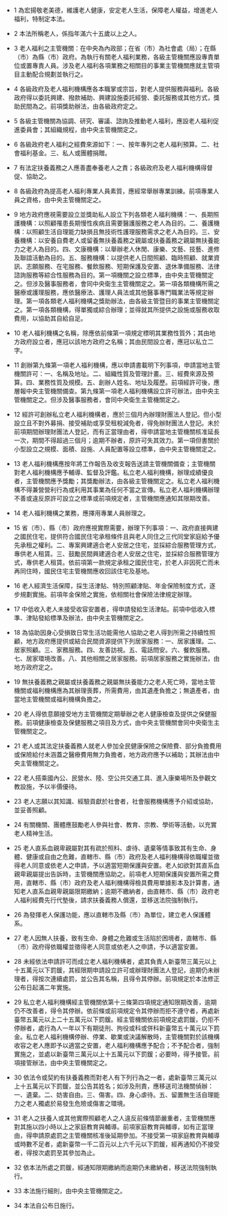 * 1 為宏揚敬老美德，維護老人健康，安定老人生活，保障老人權益，增進老人福利，特制定本法。

* 2 本法所稱老人，係指年滿六十五歲以上之人。

* 3 老人福利之主管機關：在中央為內政部；在省（市）為社會處（局）；在縣（市）為縣（市）政府。為執行有關老人福利業務，各級主管機關應設專責單位或置專責人員。涉及老人福利各項業務之相關目的事業主管機關應就主管項目主動配合規劃並執行之。

* 4 各級政府及老人福利機構應各本職掌或宗旨，對老人提供服務與福利。各級政府得以委託興建、撥款補助、興建設施委託經營、委託服務或其他方式，獎助民間為之。前項獎助辦法，由各級政府定之。

* 5 各級主管機關為協調、研究、審議、諮詢及推動老人福利，應設老人福利促進委員會；其組織規程，由中央主管機關定之。

* 6 各級政府老人福利之經費來源如下：一、按年專列之老人福利預算。二、社會福利基金。三、私人或團體捐贈。

* 7 有法定扶養義務之人應善盡奉養老人之責；各級政府及老人福利機構得督促、協助之。

* 8 各級政府為提高老人福利專業人員素質，應經常舉辦專業訓練。前項專業人員之資格，由中央主管機關定之。

* 9 地方政府應視需要設立並獎助私人設立下列各類老人福利機構：一、長期照護機構：以照顧罹患長期慢性疾病且需要醫護服務之老人為目的。二、養護機構：以照顧生活自理能力缺損且無技術性護理服務需求之老人為目的。三、安養機構：以安養自費老人或留養無扶養義務之親屬或扶養義務之親屬無扶養能力之老人為目的。四、文康機構：以舉辦老人休閒、康樂、文藝、技藝、進修及聯誼活動為目的。五、服務機構：以提供老人日間照顧、臨時照顧、就業資訊、志願服務、在宅服務、餐飲服務、短期保護及安置、退休準備服務、法律諮詢服務等綜合性服務為目的。第一項機關之設立標準，由中央主管機關定之。但涉及醫事服務者，會同中央衛生主管機關定之。第一項各類機構所需之醫療或護理服務，應依醫療法、護理人員法或其他醫事專門職業法等規定辦理。第一項各類老人福利機構之獎助辦法，由各級主管暨目的事業主管機關定之。第一項各類機構，得單獨或綜合辦理；並得就其所提供之設施或服務收取費用，以協助其自給自足。

* 10 老人福利機構之名稱，除應依前條第一項規定標明其業務性質外；其由地方政府設立者，應冠以該地方政府之名稱；其由民間設立者，應冠以私立二字。

* 11 創辦第九條第一項老人福利機構，應以申請書載明下列事項，申請當地主管機關許可：一、名稱及地址。二、組織性質及管理計畫。三、經費來源及預算。四、業務性質及規模。五、創辦人姓名、地址及履歷。前項經許可後，應層報中央主管機關備查。第九條第一項老人福利機構設立許可辦法，由中央主管機關定之。但涉及醫事服務者，會同中央衛生主管機關定之。

* 12 經許可創辦私立老人福利機構者，應於三個月內辦理財團法人登記。但小型設立且不對外募捐、接受補助或享受租稅減免者，得免辦財團法人登記。未於前項期間辦理財團法人登記，而有正當理由者，得申請當地主管機關核准延長一次，期間不得超過三個月；逾期不辦者，原許可失其效力。第一項但書關於小型設立之規模、面積、設施、人員配置等設立標準，由中央主管機關定之。

* 13 老人福利機構應按年將工作報告及收支報告送請主管機關備查；主管機關對老人福利機構應予輔導、監督及評鑑。私立老人福利機構，辦理成績優良者，主管機關應予獎勵；其獎勵辦法，由各級主管機關定之。私立老人福利機構不得兼營營利行為或利用其事業為任何不當之宣傳。私立老人福利機構辦理不善或違反原許可設立之標準或前項規定者，主管機關應通知其限期改善。

* 14 老人福利機構之業務，應擇用專業人員辦理之。

* 15 省（市）、縣（市）政府應視實際需要，辦理下列事項：一、政府直接興建之國民住宅，提供符合國民住宅承租條件且與老人同住之三代同堂家庭給予優先承租之權利。二、專案興建適合老人安居之住宅，並採綜合服務管理方式，專供老人租賃。三、鼓勵民間興建適合老人安居之住宅，並採綜合服務管理方式，專供老人租賃。依前項第一款規定承租之國民住宅，於老人非因死亡而未再同住時，國民住宅主管機關應收回該住宅及基地。

* 16 老人經濟生活保障，採生活津貼、特別照顧津貼、年金保險制度方式，逐步規劃實施。前項年金保險之實施，依相關社會保險法律規定辦理。

* 17 中低收入老人未接受收容安置者，得申請發給生活津貼。前項中低收入標準、津貼發給標準及辦法，由中央主管機關定之。

* 18 為協助因身心受損致日常生活功能需他人協助之老人得到所需之持續性照顧，地方政府應提供或結合民間資源提供下列居家服務：一、居家護理。二、居家照顧。三、家務服務。四、友善訪視。五、電話問安。六、餐飲服務。七、居家環境改善。八、其他相關之居家服務。前項居家服務之實施辦法，由地方政府定之。

* 19 無扶養義務之親屬或扶養義務之親屬無扶養能力之老人死亡時，當地主管機關或福利機構應為其辦理喪葬，所需費用，由其遺產負擔之；無遺產者，由當地主管機關或福利機構負擔之。

* 20 老人得依意願接受地方主管機關定期舉辦之老人健康檢查及提供之保健服務。前項健康檢查及保健服務之項目及方式，由中央主管機關會同中央衛生主管機關定之。

* 21 老人或其法定扶養義務人就老人參加全民健康保險之保險費、部分負擔費用或保險給付未涵蓋之醫療費用無力負擔者，地方政府應予以補助；其辦法由中央主管機關定之。

* 22 老人搭乘國內公、民營水、陸、空公共交通工具、進入康樂場所及參觀文教設施，予以半價優待。

* 23 老人志願以其知識、經驗貢獻於社會者，社會服務機構應予介紹或協助，並妥善照顧。

* 24 有關機關、團體應鼓勵老人參與社會、教育、宗教、學術等活動，以充實老人精神生活。

* 25 老人直系血親卑親屬對其有疏於照料、虐待、遺棄等情事致其有生命、身體、健康或自由之危難，直轄市、縣（市）政府及老人福利機構得依職權並徵得老人同意或依老人之申請，予以適當短期保護與安置。老人如欲對其直系血親卑親屬提出告訴時，主管機關應協助之。前項老人短期保護與安置所需之費用，直轄市、縣（市）政府及老人福利機構得檢具費用單據影本及計算書，通知老人直系血親卑親屬限期繳納；逾期不繳納者，由直轄市、縣（市）政府老人福利經費先行代墊後，請求扶養義務人償還，並移送法院強制執行。

* 26 為發揮老人保護功能，應以直轄市及縣（市）為單位，建立老人保護體系。

* 27 老人因無人扶養，致有生命、身體之危難或生活陷於困境者，直轄市、縣（市）政府得依職權並徵得老人同意或依老人之申請，予以適當安置。

* 28 未經依法申請許可而成立老人福利機構者，處其負責人新臺幣三萬元以上十五萬元以下罰鍰，其經限期申請設立許可或辦理財團法人登記，逾期仍未辦理者，得按次連續處罰，並公告其名稱，且得令其停辦。前項規定於本法修正公布日起滿二年實施。

* 29 私立老人福利機構經主管機關依第十三條第四項規定通知限期改善，逾期仍不改善者，得令其停辦。依前條或前項規定令其停辦而拒不遵守者，再處新臺幣五萬元以上二十五萬元以下罰鍰。經主管機關依前項規定處罰鍰，仍拒不停辦者，處行為人一年以下有期徒刑、拘役或科或併科新臺幣五十萬元以下罰金。私立老人福利機構停辦、停業、歇業或決議解散時，主管機關對於該機構收容之老人應即予以適當之安置，老人福利機構應予配合；不予配合者，強制實施之，並處以新臺幣三萬元以上十五萬元以下罰鍰；必要時，得予接管。前項接管辦法，由中央主管機關定之。

* 30 依法令或契約有扶養義務而對老人有下列行為之一者，處新臺幣三萬元以上十五萬元以下罰鍰，並公告其姓名；如涉及刑責，應移送司法機關偵辦：一、遺棄。二、妨害自由。三、傷害。四、身心虐待。五、留置無生活自理能力之老人獨處於易發生危險或傷害之環境。

* 31 老人之扶養人或其他實際照顧老人之人違反前條情節嚴重者，主管機關應對其施以四小時以上之家庭教育與輔導。前項家庭教育與輔導，如有正當理由，得申請原處罰之主管機關核准後延期參加。不接受第一項家庭教育與輔導或時數不足者，處新臺幣一千二百元以上六千元以下罰鍰，經再通知仍不接受者，得按次處罰至其參加為止。

* 32 依本法所處之罰鍰，經通知限期繳納而逾期仍未繳納者，移送法院強制執行。

* 33 本法施行細則，由中央主管機關定之。

* 34 本法自公布日施行。

